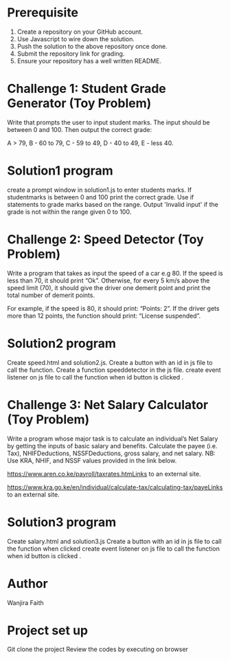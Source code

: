  # Prerequisite
1. Create a repository on your GitHub account.
2. Use Javascript to wire down the solution.
3. Push the solution to the above repository once done.
4. Submit the repository link for grading.
5. Ensure your repository has a well written README.

 

# Challenge 1: Student Grade Generator (Toy Problem)
Write that prompts the user to input student marks. The input should be between 0 and 100. Then output the correct grade: 

A > 79, B - 60 to 79, C -  59 to 49, D - 40 to 49, E - less 40.

 # Solution1 program
 create a prompt window in solution1.js to enter students marks.
 If studentmarks is between 0 and 100 print the correct grade. 
 Use if statements to grade marks based on the range.
 Output 'Invalid input' if the grade is not within the range given 0 to 100.

# Challenge 2: Speed Detector (Toy Problem)
Write a program that takes as input the speed of a car e.g 80. If the speed is less than 70, it should print “Ok”. Otherwise, for every 5 km/s above the speed limit (70), it should give the driver one demerit point and print the total number of demerit points.

For example, if the speed is 80, it should print: “Points: 2”. If the driver gets more than 12 points, the function should print: “License suspended”.
 
# Solution2 program 
 Create speed.html and solution2.js.
 Create a button with an id in js file to call the function.
 Create a function speeddetector in the js file.
 create event listener on js file to call the function when id button is clicked .

# Challenge 3: Net Salary Calculator (Toy Problem)
Write a program whose major task is to calculate an individual’s Net Salary by getting the inputs of basic salary and benefits. Calculate the payee (i.e. Tax), NHIFDeductions, NSSFDeductions, gross salary, and net salary. 
NB: Use KRA, NHIF, and NSSF values provided in the link below.

https://www.aren.co.ke/payroll/taxrates.htmLinks to an external site.  

https://www.kra.go.ke/en/individual/calculate-tax/calculating-tax/payeLinks to an external site.

# Solution3 program
 Create salary.html and solution3.js
 Create a button with an id in js file to call the function when clicked
 create event listener on js file to call the function when id button is clicked .
 
 # Author
 Wanjira Faith

 # Project set up
 Git clone the project
 Review the codes by executing on browser